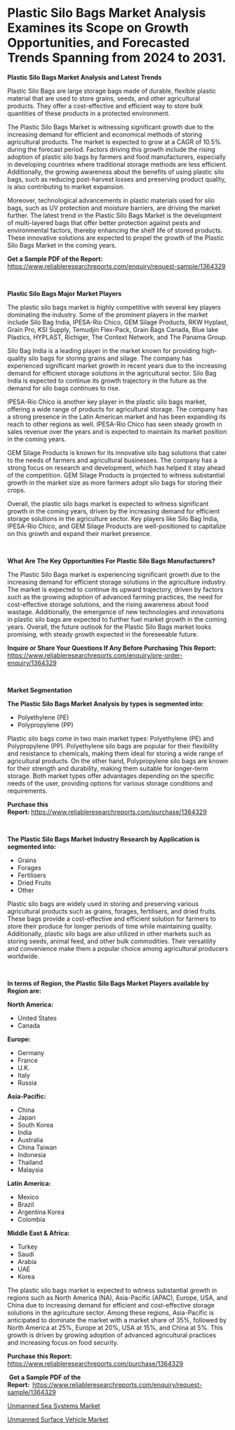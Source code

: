 <p><h1>Plastic Silo Bags Market Analysis Examines its Scope on Growth Opportunities, and Forecasted Trends Spanning from 2024 to 2031.</h1></p><p><strong>Plastic Silo Bags Market Analysis and Latest Trends</strong></p>
<p><p>Plastic Silo Bags are large storage bags made of durable, flexible plastic material that are used to store grains, seeds, and other agricultural products. They offer a cost-effective and efficient way to store bulk quantities of these products in a protected environment.</p><p>The Plastic Silo Bags Market is witnessing significant growth due to the increasing demand for efficient and economical methods of storing agricultural products. The market is expected to grow at a CAGR of 10.5% during the forecast period. Factors driving this growth include the rising adoption of plastic silo bags by farmers and food manufacturers, especially in developing countries where traditional storage methods are less efficient. Additionally, the growing awareness about the benefits of using plastic silo bags, such as reducing post-harvest losses and preserving product quality, is also contributing to market expansion.</p><p>Moreover, technological advancements in plastic materials used for silo bags, such as UV protection and moisture barriers, are driving the market further. The latest trend in the Plastic Silo Bags Market is the development of multi-layered bags that offer better protection against pests and environmental factors, thereby enhancing the shelf life of stored products. These innovative solutions are expected to propel the growth of the Plastic Silo Bags Market in the coming years.</p></p>
<p><strong>Get a Sample PDF of the Report:&nbsp;</strong> <a href="https://www.reliableresearchreports.com/enquiry/request-sample/1364329">https://www.reliableresearchreports.com/enquiry/request-sample/1364329</a></p>
<p>&nbsp;</p>
<p><strong>Plastic Silo Bags Major Market Players</strong></p>
<p><p>The plastic silo bags market is highly competitive with several key players dominating the industry. Some of the prominent players in the market include Silo Bag India, IPESA-Rio Chico, GEM Silage Products, RKW Hyplast, Grain Pro, KSI Supply, Temudjin Flex-Pack, Grain Bags Canada, Blue lake Plastics, HYPLAST, Richiger, The Context Network, and The Panama Group.</p><p>Silo Bag India is a leading player in the market known for providing high-quality silo bags for storing grains and silage. The company has experienced significant market growth in recent years due to the increasing demand for efficient storage solutions in the agricultural sector. Silo Bag India is expected to continue its growth trajectory in the future as the demand for silo bags continues to rise.</p><p>IPESA-Rio Chico is another key player in the plastic silo bags market, offering a wide range of products for agricultural storage. The company has a strong presence in the Latin American market and has been expanding its reach to other regions as well. IPESA-Rio Chico has seen steady growth in sales revenue over the years and is expected to maintain its market position in the coming years.</p><p>GEM Silage Products is known for its innovative silo bag solutions that cater to the needs of farmers and agricultural businesses. The company has a strong focus on research and development, which has helped it stay ahead of the competition. GEM Silage Products is projected to witness substantial growth in the market size as more farmers adopt silo bags for storing their crops.</p><p>Overall, the plastic silo bags market is expected to witness significant growth in the coming years, driven by the increasing demand for efficient storage solutions in the agriculture sector. Key players like Silo Bag India, IPESA-Rio Chico, and GEM Silage Products are well-positioned to capitalize on this growth and expand their market presence.</p></p>
<p>&nbsp;</p>
<p><strong>What Are The Key Opportunities For Plastic Silo Bags Manufacturers?</strong></p>
<p><p>The Plastic Silo Bags market is experiencing significant growth due to the increasing demand for efficient storage solutions in the agriculture industry. The market is expected to continue its upward trajectory, driven by factors such as the growing adoption of advanced farming practices, the need for cost-effective storage solutions, and the rising awareness about food wastage. Additionally, the emergence of new technologies and innovations in plastic silo bags are expected to further fuel market growth in the coming years. Overall, the future outlook for the Plastic Silo Bags market looks promising, with steady growth expected in the foreseeable future.</p></p>
<p><strong>Inquire or Share Your Questions If Any Before Purchasing This Report:</strong> <a href="https://www.reliableresearchreports.com/enquiry/pre-order-enquiry/1364329">https://www.reliableresearchreports.com/enquiry/pre-order-enquiry/1364329</a></p>
<p>&nbsp;</p>
<p><strong>Market Segmentation</strong></p>
<p><strong>The Plastic Silo Bags Market Analysis by types is segmented into:</strong></p>
<p><ul><li>Polyethylene (PE)</li><li>Polypropylene (PP)</li></ul></p>
<p><p>Plastic silo bags come in two main market types: Polyethylene (PE) and Polypropylene (PP). Polyethylene silo bags are popular for their flexibility and resistance to chemicals, making them ideal for storing a wide range of agricultural products. On the other hand, Polypropylene silo bags are known for their strength and durability, making them suitable for longer-term storage. Both market types offer advantages depending on the specific needs of the user, providing options for various storage conditions and requirements.</p></p>
<p><strong>Purchase this Report:&nbsp;</strong><a href="https://www.reliableresearchreports.com/purchase/1364329">https://www.reliableresearchreports.com/purchase/1364329</a></p>
<p>&nbsp;</p>
<p><strong>The Plastic Silo Bags Market Industry Research by Application is segmented into:</strong></p>
<p><ul><li>Grains</li><li>Forages</li><li>Fertilisers</li><li>Dried Fruits</li><li>Other</li></ul></p>
<p><p>Plastic silo bags are widely used in storing and preserving various agricultural products such as grains, forages, fertilisers, and dried fruits. These bags provide a cost-effective and efficient solution for farmers to store their produce for longer periods of time while maintaining quality. Additionally, plastic silo bags are also utilized in other markets such as storing seeds, animal feed, and other bulk commodities. Their versatility and convenience make them a popular choice among agricultural producers worldwide.</p></p>
<p>&nbsp;</p>
<p><strong>In terms of Region, the Plastic Silo Bags Market Players available by Region are:</strong></p>
<p>
    <p> <strong> North America: </strong>
        <ul>
            <li>United States</li>
            <li>Canada</li>
        </ul>
        </p> 
    <p> <strong> Europe: </strong>
        <ul>
            <li>Germany</li>
            <li>France</li>
            <li>U.K.</li>
            <li>Italy</li>
            <li>Russia</li>
        </ul>
        </p> 
    <p> <strong> Asia-Pacific: </strong>
        <ul>
            <li>China</li>
            <li>Japan</li>
            <li>South Korea</li>
            <li>India</li>
            <li>Australia</li>
            <li>China Taiwan</li>
            <li>Indonesia</li>
            <li>Thailand</li>
            <li>Malaysia</li>
        </ul>
        </p> 
    <p> <strong> Latin America: </strong>
        <ul>
            <li>Mexico</li>
            <li>Brazil</li>
            <li>Argentina Korea</li>
            <li>Colombia</li>
        </ul>
        </p> 
    <p> <strong> Middle East & Africa: </strong>
        <ul>
            <li>Turkey</li>
            <li>Saudi</li>
            <li>Arabia</li>
            <li>UAE</li>
            <li>Korea</li>
        </ul>
    </p>
    </p>
<p><p>The plastic silo bags market is expected to witness substantial growth in regions such as North America (NA), Asia-Pacific (APAC), Europe, USA, and China due to increasing demand for efficient and cost-effective storage solutions in the agriculture sector. Among these regions, Asia-Pacific is anticipated to dominate the market with a market share of 35%, followed by North America at 25%, Europe at 20%, USA at 15%, and China at 5%. This growth is driven by growing adoption of advanced agricultural practices and increasing focus on food security.</p></p>
<p><strong>Purchase this Report: </strong><a href="https://www.reliableresearchreports.com/purchase/1364329">https://www.reliableresearchreports.com/purchase/1364329</a></p>
<p>&nbsp;<strong>Get a Sample PDF of the Report:&nbsp;&nbsp;</strong><a href="https://www.reliableresearchreports.com/enquiry/request-sample/1364329">https://www.reliableresearchreports.com/enquiry/request-sample/1364329</a></p>
<p><strong></strong></p>
<p><p><a href="https://flame-sidecar-702.notion.site/Unmanned-Sea-Systems-Market-Research-Report-Reveals-The-Latest-Trends-And-Opportunities-of-this-Mark-5b369237b72846988507a1dc1d524647">Unmanned Sea Systems Market</a></p><p><a href="https://pretty-mail-caf.notion.site/Unmanned-Surface-Vehicle-Market-Analysis-Examines-its-Scope-on-Growth-Opportunities-and-Forecasted--a02a22466e774e28899f649a56a72d07">Unmanned Surface Vehicle Market</a></p></p>